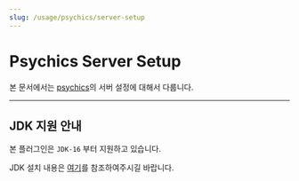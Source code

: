 ```yaml
---
slug: /usage/psychics/server-setup
---
```


# Psychics Server Setup

본 문서에서는 [psychics](https://github.com/monun/psychics)의 서버 설정에 대해서 다룹니다.

---

## JDK 지원 안내
본 플러그인은 `JDK-16` 부터 지원하고 있습니다.

JDK 설치 내용은 [여기](/dev/Java16-Installation)를 참조하여주시길 바랍니다.